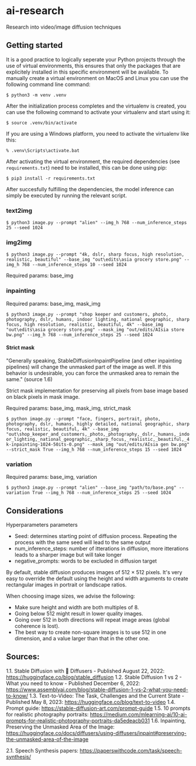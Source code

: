 # ai-research
Research into video/image diffusion techniques

## Getting started

It is a good practice to logically seperate your Python projects through the use of virtual environments, this ensures that only the packages that are explicitely installed in this specific environment will be available. To manually create a virtual environment on MacOS and Linux you can use the following command line command:

`$ python3 -m venv .venv`

After the initialization process completes and the virtualenv is created, you can use the following command to activate your virtualenv and start using it:

`$ source .venv/bin/activate`

If you are using a Windows platform, you need to activate the virtualenv like this:

`% .venv\Scripts\activate.bat`

After activating the virtual environment, the required dependencies (see `requirements.txt`) need to be installed, this can be done using pip:

`$ pip3 install -r requirements.txt`

After succesfully fulfilling the dependencies, the model inference can simply be executed by running the relevant script.

### text2img

`$ python3 image.py --prompt "alien" --img_h 768 --num_inference_steps 25 --seed 1024`

### img2img

`$ python3 image.py --prompt "4k, dslr, sharp focus, high resolution, realistic, beautiful" --base_img "out\edits\asia grocery store.png" --img_h 768 --num_inference_steps 10 --seed 1024`

Required params: base_img

### inpainting

Required params: base_img, mask_img

`$ python3 image.py --prompt "shop keeper and customers, photo, photography, dslr, humans, indoor lighting, national geographic, sharp focus, high resolution, realistic, beautiful, 4k" --base_img "out\edits\asia grocery store.png" --mask_img "out/edits/AIsia store bw.png" --img_h 768 --num_inference_steps 25 --seed 1024`

#### Strict mask

"Generally speaking, StableDiffusionInpaintPipeline (and other inpainting pipelines) will change the unmasked part of the image as well. If this behavior is undesirable, you can force the unmasked area to remain the same." (source 1.6)

Strict mask implementation for preserving all pixels from base image based on black pixels in mask image.

Required params: base_img, mask_img, strict_mask

`$ python image.py --prompt "face, fingers, portrait, photo, photography, dslr, humans, highly detailed, national geographic, sharp focus, realistic, beautiful, 4k" --base_img "out\shop_keeper_and_customers,_photo,_photography,_dslr,_humans,_indoor_lighting,_national_geographic,_sharp_focus,_realistic,_beautiful,_4k-inpainting-1024-50its-0.png" --mask_img "out/edits/AIsia gen bw.png" --strict_mask True --img_h 768 --num_inference_steps 15 --seed 1024`

### variation

Required params: base_img, variation

`$ python3 image.py --prompt "alien" --base_img "path/to/base.png" --variation True --img_h 768 --num_inference_steps 25 --seed 1024`

## Considerations

Hyperparameters parameters

- Seed: determines starting point of diffusion process. Repeating the process with the same seed will lead to the same output
- num_inference_steps: number of itterations in diffusion, more itterations leads to a sharper image but will take longer
- negative_prompts: words to be excluded in diffusion target

By default, stable diffusion produces images of 512 × 512 pixels. It's very easy to override the default using the height and width arguments to create rectangular images in portrait or landscape ratios.

When choosing image sizes, we advise the following:

- Make sure height and width are both multiples of 8.
- Going below 512 might result in lower quality images.
- Going over 512 in both directions will repeat image areas (global coherence is lost).
- The best way to create non-square images is to use 512 in one dimension, and a value larger than that in the other one.

## Sources:

1.1. Stable Diffusion with 🧨 Diffusers - Published August 22, 2022: https://huggingface.co/blog/stable_diffusion
1.2. Stable Diffusion 1 vs 2 - What you need to know - Published December 6, 2022: https://www.assemblyai.com/blog/stable-diffusion-1-vs-2-what-you-need-to-know/
1.3. Text-to-Video: The Task, Challenges and the Current State - Published May 8, 2023: https://huggingface.co/blog/text-to-video
1.4. Prompt guide: https://stable-diffusion-art.com/prompt-guide
1.5. 10 prompts for realistic photography portraits: https://medium.com/mlearning-ai/10-ai-prompts-for-realistic-photography-portraits-da5edeacb031
1.6. Inpainting, Preserving the Unmasked Area of the Image: https://huggingface.co/docs/diffusers/using-diffusers/inpaint#preserving-the-unmasked-area-of-the-image

2.1. Speech Synthesis papers: https://paperswithcode.com/task/speech-synthesis/